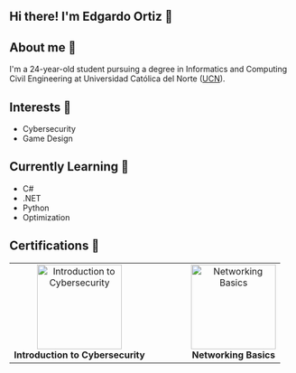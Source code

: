 ## Hi there! I'm Edgardo Ortiz 👋

## About me 👀
I'm a 24-year-old student pursuing a degree in Informatics and Computing Civil Engineering at Universidad Católica del Norte ([UCN](https://www.ucn.cl/)).

## Interests 🎉
- Cybersecurity
- Game Design

## Currently Learning 🧠
- C#
- .NET
- Python
- Optimization

## Certifications 💼

<table>
  <tr>
    <td align="center">
      <a href="https://www.credly.com/badges/87038e0d-39e2-4179-8562-270664ac11bd/public_url">
        <img src="https://images.credly.com/images/af8c6b4e-fc31-47c4-8dcb-eb7a2065dc5b/I2CS__1_.png" alt="Introduction to Cybersecurity" width="150"/>
      </a>
      <br>
      <strong>Introduction to Cybersecurity</strong>
    </td>
    <td width="50"></td>
    <td align="center">
      <a href="https://www.credly.com/badges/de1bbfd7-10db-40ee-8a81-29645d2167ed/public_url">
        <img src="https://images.credly.com/images/5bdd6a39-3e03-4444-9510-ecff80c9ce79/image.png" alt="Networking Basics" width="150"/>
      </a>
      <br>
      <strong>Networking Basics</strong>
    </td>
  </tr>
</table>



